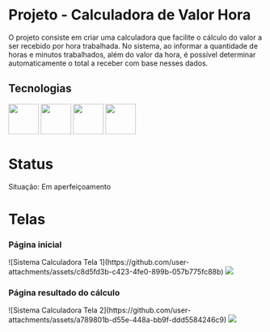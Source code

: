   <h1>Projeto - Calculadora de Valor Hora</h1>
  
  <p>O projeto consiste em criar uma calculadora que facilite o cálculo do valor a ser recebido por hora trabalhada. No sistema, ao informar a quantidade de horas e minutos trabalhados, além do valor da hora, é possível determinar automaticamente o total a receber com base nesses dados.</p>
  
  <h2>Tecnologias</h2>
    
  <span>
    <img src="https://getbootstrap.com/docs/5.0/assets/brand/bootstrap-logo.svg" height="60">
    <img src="https://upload.wikimedia.org/wikipedia/commons/thumb/3/31/Webysther_20160423_-_Elephpant.svg/2560px-Webysther_20160423_-_Elephpant.svg.png" height="60">
    <img src="https://encrypted-tbn0.gstatic.com/images?q=tbn:ANd9GcQHbFyCIgAHrJAjB1IqhtfJbYgp0PgEVBumx2XhfvNh5srt0lMNgSLR1aS8MhlOpZBVrb0&usqp=CAU" height="60">
    <img src="https://cdn-icons-png.flaticon.com/512/732/732190.png" height="60">
  </span>
   
  <h1>Status</h1>
  <p> Situação: Em aperfeiçoamento </p>

  <h1>Telas </h1>
  <h3> Página inicial </h3>
  ![Sistema Calculadora Tela 1](https://github.com/user-attachments/assets/c8d5fd3b-c423-4fe0-899b-057b775fc88b)
  <img src="https://github-production-user-asset-6210df.s3.amazonaws.com/33272809/418400750-c8d5fd3b-c423-4fe0-899b-057b775fc88b.png?X-Amz-Algorithm=AWS4-HMAC-SHA256&X-Amz-Credential=AKIAVCODYLSA53PQK4ZA%2F20250303%2Fus-east-1%2Fs3%2Faws4_request&X-Amz-Date=20250303T015451Z&X-Amz-Expires=300&X-Amz-Signature=170907d281c872d267bd00b94dc718782dee4bd5e7ea98faeb389a681d91db9b&X-Amz-SignedHeaders=host">
  <br>
  
  <h3>Página resultado do cálculo </h3>
  ![Sistema Calculadora Tela 2](https://github.com/user-attachments/assets/a789801b-d55e-448a-bb9f-ddd5584246c9)
   <img src="https://github-production-user-asset-6210df.s3.amazonaws.com/33272809/418400773-a789801b-d55e-448a-bb9f-ddd5584246c9.png?X-Amz-Algorithm=AWS4-HMAC-SHA256&X-Amz-Credential=AKIAVCODYLSA53PQK4ZA%2F20250303%2Fus-east-1%2Fs3%2Faws4_request&X-Amz-Date=20250303T015609Z&X-Amz-Expires=300&X-Amz-Signature=489f849e216cb2ce851f4f906680e6756d9e96dd87b42461177f9d97b540226a&X-Amz-SignedHeaders=host">

  

